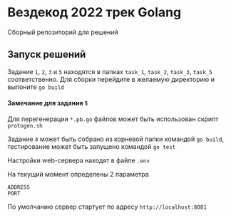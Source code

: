 # Вездекод 2022 трек Golang
Сборный репозиторий для решений

## Запуск решений
Задание `1`, `2`, `3` и `5` находятся в папках `task_1`, `task_2`, `task_3`, `task_5` соответственно. Для сборки
перейдите в желаемую директорию и выпоните `go build`

#### Замечание для задания `5`
Для перегенерации `*.pb.go` файлов может быть использован скрипт `protogen.sh`

Задание `4` может быть собрано из корневой папки командой `go build`, тестирование может быть запущено
командой `go test`

Настройки web-сервера находят в файле `.env`

На текущий момент определены 2 параметра
```
ADDRESS
PORT
```
По умолчанию сервер стартует по адресу `http://localhost:8081`